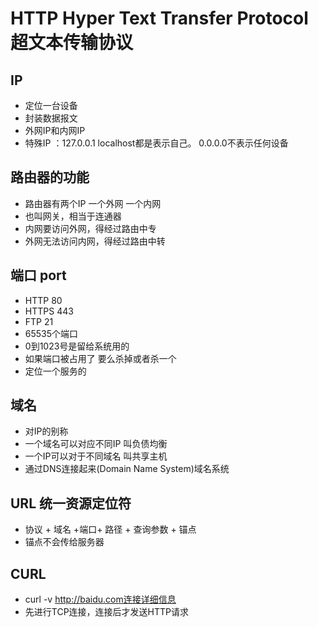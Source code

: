 # HTTP Hyper Text Transfer Protocol 超文本传输协议
## IP
* 定位一台设备
* 封装数据报文 
* 外网IP和内网IP
* 特殊IP ：127.0.0.1 localhost都是表示自己。 0.0.0.0不表示任何设备
## 路由器的功能
* 路由器有两个IP 一个外网 一个内网
* 也叫网关，相当于连通器
* 内网要访问外网，得经过路由中专
* 外网无法访问内网，得经过路由中转
## 端口 port
* HTTP 80
* HTTPS 443
* FTP 21
* 65535个端口
* 0到1023号是留给系统用的 
* 如果端口被占用了 要么杀掉或者杀一个 
* 定位一个服务的
## 域名 
* 对IP的别称
* 一个域名可以对应不同IP 叫负债均衡
* 一个IP可以对于不同域名 叫共享主机
* 通过DNS连接起来(Domain Name System)域名系统
## URL 统一资源定位符
* 协议 + 域名 +端口+ 路径 + 查询参数 + 锚点
* 锚点不会传给服务器

## CURL
* curl -v http://baidu.com连接详细信息 
* 先进行TCP连接，连接后才发送HTTP请求

